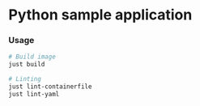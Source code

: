 # Python sample application

### Usage

```bash
# Build image
just build

# Linting
just lint-containerfile
just lint-yaml
```
